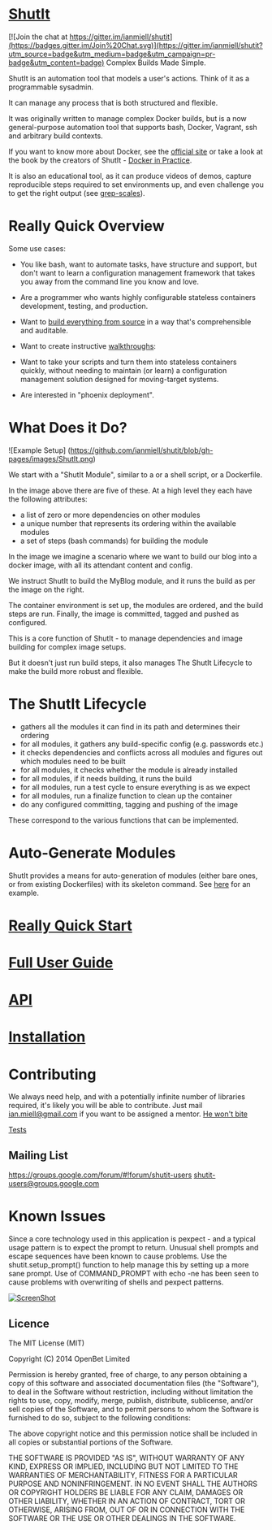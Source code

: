 [ShutIt](http://shutit.tk)
==========================


[![Join the chat at https://gitter.im/ianmiell/shutit](https://badges.gitter.im/Join%20Chat.svg)](https://gitter.im/ianmiell/shutit?utm_source=badge&utm_medium=badge&utm_campaign=pr-badge&utm_content=badge)
Complex Builds Made Simple.

ShutIt is an automation tool that models a user's actions. Think of it as a programmable sysadmin.

It can manage any process that is both structured and flexible.

It was originally written to manage complex Docker builds, but is a now general-purpose automation tool that supports bash, Docker, Vagrant, ssh and arbitrary build contexts.

If you want to know more about Docker, see the
[official site](https://www.docker.com/) or take a look at the book by the
creators of ShutIt - [Docker in Practice](http://docker-in-practice.github.io/).

It is also an educational tool, as it can produce videos of demos, capture reproducible steps required to set environments up, and even challenge you to get the right output (see [grep-scales](https://github.com/ianmiell/grep-scales)).

Really Quick Overview
=====================
Some use cases:

- You like bash, want to automate tasks, have structure and support, but don't want to learn a configuration management framework that takes you away from the command line you know and love.

- Are a programmer who wants highly configurable stateless containers development, testing, and production.

- Want to [build everything from source](https://github.com/ianmiell/shutit-distro/blob/master/README.md) in a way that's comprehensible and auditable.

- Want to create instructive [walkthroughs](https://asciinema.org/a/30598?t=70): 

- Want to take your scripts and turn them into stateless containers quickly, without needing to maintain (or learn) a configuration management solution designed for moving-target systems.

- Are interested in "phoenix deployment".


What Does it Do?
================

![Example Setup]
(https://github.com/ianmiell/shutit/blob/gh-pages/images/ShutIt.png)

We start with a "ShutIt Module", similar to a or a shell script, or a Dockerfile.

In the image above there are five of these. At a high level they each have the following attributes:

- a list of zero or more dependencies on other modules
- a unique number that represents its ordering within the available modules
- a set of steps (bash commands) for building the module

In the image we imagine a scenario where we want to build our blog into a docker image, with all its attendant content and config.

We instruct ShutIt to build the MyBlog module, and it runs the build as per the image on the right.

The container environment is set up, the modules are ordered, and the build steps are run. Finally, the image is committed, tagged and pushed as configured.

This is a core function of ShutIt - to manage dependencies and image building for complex image setups.

But it doesn't just run build steps, it also manages The ShutIt Lifecycle to make the build more robust and flexible.


The ShutIt Lifecycle
====================

- gathers all the modules it can find in its path and determines their ordering
- for all modules, it gathers any build-specific config (e.g. passwords etc.)
- it checks dependencies and conflicts across all modules and figures out which modules need to be built
- for all modules, it checks whether the module is already installed
- for all modules, if it needs building, it runs the build
- for all modules, run a test cycle to ensure everything is as we expect
- for all modules, run a finalize function to clean up the container
- do any configured committing, tagging and pushing of the image

These correspond to the various functions that can be implemented.


Auto-Generate Modules
=====================

ShutIt provides a means for auto-generation of modules (either bare ones, or from existing Dockerfiles) with its skeleton command. See [here](http://ianmiell.github.io/shutit/) for an example.


[Really Quick Start](http://ianmiell.github.io/shutit)
====================

[Full User Guide](http://github.com/ianmiell/shutit/blob/master/docs/USER_GUIDE.md)
==============

[API](http://github.com/ianmiell/shutit/blob/master/docs/API.md)
======

[Installation](http://github.com/ianmiell/shutit/blob/master/docs/INSTALL.md)
==============

Contributing
============

We always need help, and with a potentially infinite number of libraries required, it's likely you will be able to contribute. Just mail ian.miell@gmail.com if you want to be assigned a mentor. [He won't bite](https://www.youtube.com/watch?v=zVUPmmUU3yY) 

[Tests](http://github.com/ianmiell/shutit/blob/master/docs/TEST.md)

Mailing List
------------
https://groups.google.com/forum/#!forum/shutit-users
shutit-users@groups.google.com

Known Issues
=============
Since a core technology used in this application is pexpect - and a typical usage pattern is to expect the prompt to return. Unusual shell prompts and escape sequences have been known to cause problems. Use the shutit.setup_prompt() function to help manage this by setting up a more sane prompt. Use of COMMAND_PROMPT with echo -ne has been seen to cause problems with overwriting of shells and pexpect patterns.


[![ScreenShot](https://raw.github.com/GabLeRoux/WebMole/master/ressources/WebMole_Youtube_Video.png)](https://www.youtube.com/watch?v=gsEtaX207a4)

Licence
------------
The MIT License (MIT)

Copyright (C) 2014 OpenBet Limited

Permission is hereby granted, free of charge, to any person obtaining a copy of
this software and associated documentation files (the "Software"), to deal in 
the Software without restriction, including without limitation the rights to
use, copy, modify, merge, publish, distribute, sublicense, and/or sell copies 
of the Software, and to permit persons to whom the Software is furnished to do
so, subject to the following conditions:

The above copyright notice and this permission notice shall be included in all
copies or substantial portions of the Software.

THE SOFTWARE IS PROVIDED "AS IS", WITHOUT WARRANTY OF ANY KIND, EXPRESS OR 
IMPLIED, INCLUDING BUT NOT LIMITED TO THE WARRANTIES OF MERCHANTABILITY, 
FITNESS FOR A PARTICULAR PURPOSE AND NONINFRINGEMENT. IN NO EVENT SHALL 
THE AUTHORS OR COPYRIGHT HOLDERS BE LIABLE FOR ANY CLAIM, DAMAGES OR OTHER 
LIABILITY, WHETHER IN AN ACTION OF CONTRACT, TORT OR OTHERWISE, ARISING FROM,
OUT OF OR IN CONNECTION WITH THE SOFTWARE OR THE USE OR OTHER DEALINGS IN THE
SOFTWARE.

